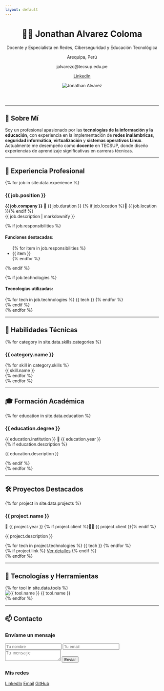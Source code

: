 ```yaml
---
layout: default
---
```


<link rel="stylesheet" href="https://cdnjs.cloudflare.com/ajax/libs/font-awesome/5.15.4/css/all.min.css">

<link rel="stylesheet" href="{{ '/assets/css/custom.css' | relative_url }}">


<header class="profile-header">
  <div class="profile-text">
    <h1>👨‍💻 Jonathan Alvarez Coloma</h1>
    <p class="subtitle">Docente y Especialista en Redes, Ciberseguridad y Educación Tecnológica</p>
    <div class="contact-info">
      <p><i class="fas fa-map-marker-alt"></i> Arequipa, Perú</p>
      <p><i class="fas fa-envelope"></i> jalvarezc@tecsup.edu.pe</p>
      <p><i class="fas fa-globe"></i> <a href="https://www.linkedin.com/in/jonathan-ac28/" target="_blank">LinkedIn</a></p>
    </div>
  </div>
  <img src="{{ '/assets/images/logo.jpg' | relative_url }}" alt="Jonathan Alvarez" class="profile-img">
</header>

---

## 🧠 Sobre Mí

Soy un profesional apasionado por las **tecnologías de la información y la educación**, con experiencia en la implementación de **redes inalámbricas**, **seguridad informática**, **virtualización** y **sistemas operativos Linux**. Actualmente me desempeño como **docente** en TECSUP, donde diseño experiencias de aprendizaje significativas en carreras técnicas.

---

## 💼 Experiencia Profesional

{% for job in site.data.experience %}
<div class="experience-card">
  <h3>{{ job.position }}</h3>
  <div class="job-meta">
    <span class="company"><strong>{{ job.company }}</strong></span>
    <span class="duration">📅 {{ job.duration }}</span>
    {% if job.location %}<span class="location">📍 {{ job.location }}</span>{% endif %}
  </div>
  
  <div class="job-description">
    {{ job.description | markdownify }}
  </div>
  
  {% if job.responsibilities %}
  <div class="responsibilities">
    <h4>Funciones destacadas:</h4>
    <ul>
      {% for item in job.responsibilities %}
      <li>{{ item }}</li>
      {% endfor %}
    </ul>
  </div>
  {% endif %}
  
  {% if job.technologies %}
  <div class="technologies">
    <h4>Tecnologías utilizadas:</h4>
    <div class="tech-tags">
      {% for tech in job.technologies %}
      <span class="tech-tag">{{ tech }}</span>
      {% endfor %}
    </div>
  </div>
  {% endif %}
</div>
{% endfor %}

---

## 🧩 Habilidades Técnicas

{% for category in site.data.skills.categories %}
<div class="skills-category">
  <h3>{{ category.name }}</h3>
  <div class="skills-list">
    {% for skill in category.skills %}
    <div class="skill-item">
      <span class="skill-name">{{ skill.name }}</span>
      <div class="skill-level">
        <div class="skill-bar" style="width: {{ skill.level }}%"></div>
      </div>
    </div>
    {% endfor %}
  </div>
</div>
{% endfor %}

---

## 🎓 Formación Académica

{% for education in site.data.education %}
<div class="education-card">
  <h3>{{ education.degree }}</h3>
  <div class="education-meta">
    <span class="institution">{{ education.institution }}</span>
    <span class="year">📅 {{ education.year }}</span>
  </div>
  {% if education.description %}
  <p>{{ education.description }}</p>
  {% endif %}
</div>
{% endfor %}

---

## 🛠 Proyectos Destacados

<div class="projects-grid">
  {% for project in site.data.projects %}
  <div class="project-card">
    <h3>{{ project.name }}</h3>
    <div class="project-meta">
      <span class="year">📅 {{ project.year }}</span>
      {% if project.client %}<span class="client">👨‍💼 {{ project.client }}</span>{% endif %}
    </div>
    <p>{{ project.description }}</p>
    <div class="project-tech">
      {% for tech in project.technologies %}
      <span class="tech-tag">{{ tech }}</span>
      {% endfor %}
    </div>
    {% if project.link %}
    <a href="{{ project.link }}" target="_blank" class="project-link">Ver detalles</a>
    {% endif %}
  </div>
  {% endfor %}
</div>

---

## 📢 Tecnologías y Herramientas

<div class="tools-section">
  {% for tool in site.data.tools %}
  <div class="tool-item">
    <img src="/assets/images/tools/{{ tool.icon }}" alt="{{ tool.name }}" class="tool-icon">
    <span class="tool-name">{{ tool.name }}</span>
  </div>
  {% endfor %}
</div>

---

## 📫 Contacto

<div class="contact-section">
  <div class="contact-form">
    <h3>Envíame un mensaje</h3>
    <form action="https://formspree.io/f/your-form-id" method="POST">
      <input type="text" name="name" placeholder="Tu nombre" required>
      <input type="email" name="email" placeholder="Tu email" required>
      <textarea name="message" placeholder="Tu mensaje" required></textarea>
      <button type="submit">Enviar</button>
    </form>
  </div>
  <div class="contact-details">
    <h3>Mis redes</h3>
    <div class="social-links">
      <a href="https://www.linkedin.com/in/jonathan-ac28/" target="_blank"><i class="fab fa-linkedin"></i> LinkedIn</a>
      <a href="mailto:jalvarezc@tecsup.edu.pe"><i class="fas fa-envelope"></i> Email</a>
      <a href="#" target="_blank"><i class="fab fa-github"></i> GitHub</a>
    </div>
  </div>
</div>



<script>
  // Scripts opcionales para funcionalidad adicional
  document.addEventListener('DOMContentLoaded', function() {
    // Puedes añadir interactividad aquí
  });
</script>
